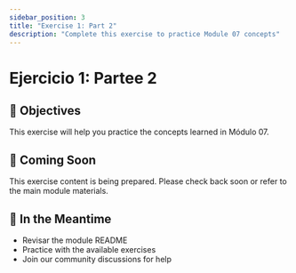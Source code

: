 ```yaml
---
sidebar_position: 3
title: "Exercise 1: Part 2"
description: "Complete this exercise to practice Module 07 concepts"
---
```


# Ejercicio 1: Partee 2

## 🎯 Objectives

This exercise will help you practice the concepts learned in Módulo 07.

## 📝 Coming Soon

This exercise content is being prepared. Please check back soon or refer to the main module materials.

## 🚀 In the Meantime

- Revisar the module README
- Practice with the available exercises
- Join our community discussions for help
